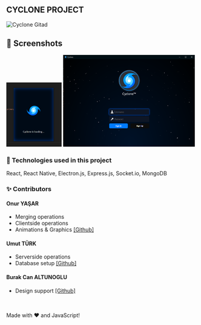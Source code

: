 ## CYCLONE PROJECT
![Cyclone Gitad](https://github.com/thorakna/cycloneproject/blob/main/Design%20Images/gitad.png?raw=true)
 
## 📸 Screenshots
<img width="29%" src="./Design%20Images/loadingwindow.png"> <img width="69%" src="./Design%20Images/signinscreen.png">


### 🚀 Technologies used in this project
React, React Native, Electron.js, Express.js, Socket.io, MongoDB
 

### ✨ Contributors
#### Onur YAŞAR
- Merging operations
- Clientside operations
- Animations & Graphics
[\[Github\]](https://github.com/thorakna)

#### Umut TÜRK
- Serverside operations
- Database setup
[\[Github\]](https://github.com/umuttrk)

#### Burak Can ALTUNOGLU
- Design support
[\[Github\]](https://github.com/burakcaltun)



<br><br>
Made with :heart: and JavaScript!

